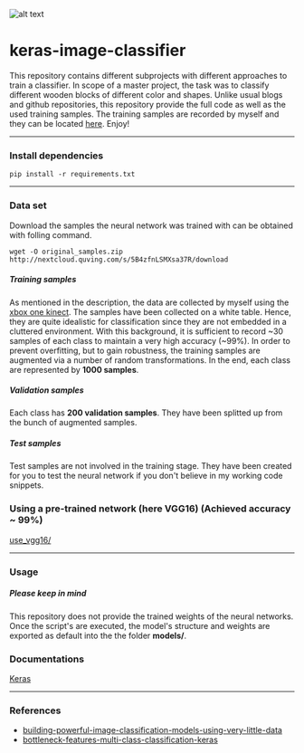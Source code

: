 ![alt text](https://viblo.asia/uploads/1b042898-d4d8-4a90-b7aa-831eea3a5f83.png)


# keras-image-classifier
This repository contains different subprojects with different approaches to train a classifier. In scope of a master project, the task was to classify different wooden blocks of different color and shapes. Unlike usual blogs and github repositories, this repository provide the full code as well as the used training samples. The training samples are recorded by myself and they can be located [here](https://github.com/Quving/keras-image-classifier/tree/master/data/). Enjoy!

___

### Install dependencies
``` pip install -r requirements.txt ```
___
### Data set
Download the samples the neural network was trained with can be obtained with folling command.

``` wget -O original_samples.zip http://nextcloud.quving.com/s/5B4zfnLSMXsa37R/download ```
##### Training samples
As mentioned in the description, the data are collected by myself using the [xbox one kinect](https://www.xbox.com/de-DE/xbox-one/accessories/kinect). The samples have been collected on a white table. Hence, they are quite idealistic for classification since they are not embedded in a cluttered environment. With this background, it is sufficient to record ~30 samples of each class to maintain a very high accuracy (~99%). In order to prevent overfitting, but to gain robustness, the training samples are augmented via a number of random transformations. In the end, each class are represented by **1000 samples**.

##### Validation samples
Each class has **200 validation samples**. They have been splitted up from the bunch of augmented samples.

##### Test samples 
Test samples are not involved in the training stage. They have been created for you to test the neural network if you don't believe in my working code snippets.

### Using a pre-trained network (here VGG16) (Achieved accuracy ~ 99%)
[use_vgg16/](https://github.com/Quving/keras-image-classifier/tree/master/use-vgg16)

___

### Usage
##### Please keep in mind
This repository does not provide the trained weights of the neural networks. Once the script's are executed, the model's structure and weights are exported as default into the the folder **models/**.

### Documentations
[Keras](https://keras.io/)

___
### References
- [building-powerful-image-classification-models-using-very-little-data](https://blog.keras.io/building-powerful-image-classification-models-using-very-little-data.html)
- [bottleneck-features-multi-class-classification-keras](http://www.codesofinterest.com/2017/08/bottleneck-features-multi-class-classification-keras.html)
